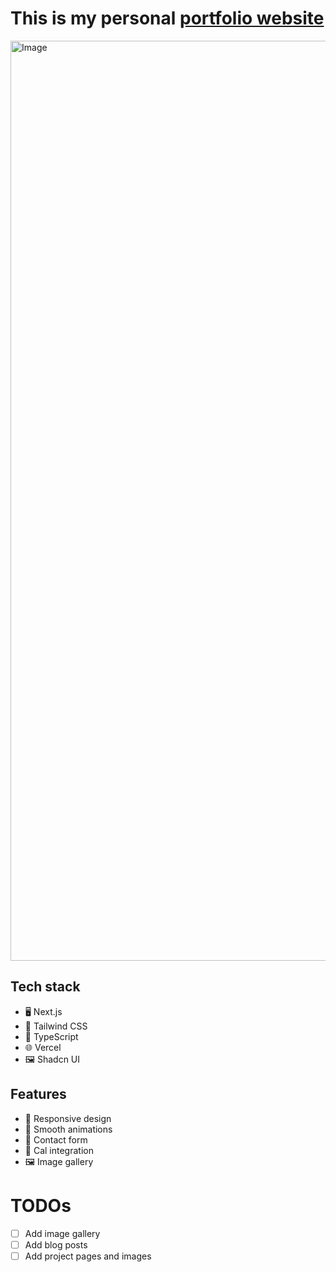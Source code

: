 # This is my personal [portfolio website](https://www.ewoj.dev/)

<img width="1472" alt="Image" src="https://github.com/user-attachments/assets/26c57420-9c59-4001-885a-146786c16e3e" />

## Tech stack

- 🖥️ Next.js
- 🎨 Tailwind CSS
- 📝 TypeScript
- 🌐 Vercel
- 🖼️ Shadcn UI

## Features

- 📱 Responsive design
- 🎥 Smooth animations
- 📧 Contact form
- 📅 Cal integration
- 🖼️ Image gallery

# TODOs

- [ ] Add image gallery
- [ ] Add blog posts
- [ ] Add project pages and images

